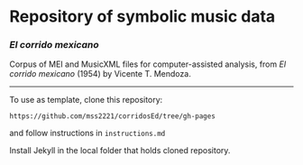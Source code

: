 # Repository of symbolic music data

### _El corrido mexicano_

Corpus of MEI and MusicXML files for computer-assisted analysis, from _El corrido mexicano_ (1954) by Vicente T. Mendoza.

---

To use as template, clone this repository:

`https://github.com/mss2221/corridosEd/tree/gh-pages` 

and follow instructions in `instructions.md`

Install Jekyll in the local folder that holds cloned repository.

 
